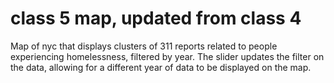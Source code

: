 # class 5 map, updated from class 4

Map of nyc that displays clusters of 311 reports related to people experiencing homelessness, filtered by year. The slider updates the filter on the data, allowing for a different year of data to be displayed on the map.
